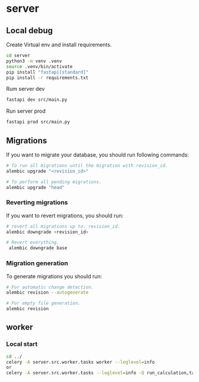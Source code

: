 # server

## Local debug
Create Virtual env and install requirements.
```bash
cd server
python3 -m venv .venv
source .venv/bin/activate
pip install "fastapi[standard]"
pip install -r requirements.txt
```

Rum server dev
```bash
fastapi dev src/main.py
```

Run server prod
```bash
fastapi prod src/main.py
```


## Migrations

If you want to migrate your database, you should run following commands:
```bash
# To run all migrations until the migration with revision_id.
alembic upgrade "<revision_id>"

# To perform all pending migrations.
alembic upgrade "head"
```

### Reverting migrations

If you want to revert migrations, you should run:
```bash
# revert all migrations up to: revision_id.
alembic downgrade <revision_id>

# Revert everything.
 alembic downgrade base
```

### Migration generation

To generate migrations you should run:
```bash
# For automatic change detection.
alembic revision --autogenerate

# For empty file generation.
alembic revision
```

## worker

### Local start
```bash
cd ../
celery -A server.src.worker.tasks worker --loglevel=info
or
celery -A server.src.worker.tasks --loglevel=info -Q run_calculation,ta_calculation,ta_final
```